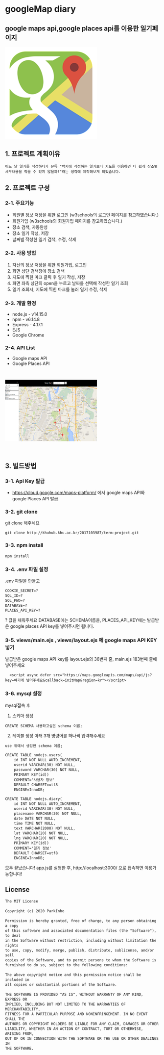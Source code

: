 # googleMap diary
## google maps api,google places api를 이용한 일기페이지
<img src="./public/images/googlemap.png" width="300px" height="300px" title="15px" alt="googlemap"></img><br/>

## 1. 프로젝트 계획이유
```
어느 날 일기를 작성하다가 문득 "백지에 작성하는 일기보다 지도를 이용하면 더 쉽게 장소별 세부내용을 적을 수 있지 않을까?"라는 생각에 제작해보게 되었습니다.
```
## 2. 프로젝트 구성
### 2-1. 주요기능
* 회원별 정보 저장을 위한 로그인 (w3schools의 로그인 페이지를 참고하였습니다.)
* 회원가입 (w3schools의 회원가입 페이지를 참고하였습니다.)
* 장소 검색, 자동완성
* 장소 일기 작성, 저장
* 날짜별 작성한 일기 검색, 수정, 삭제

### 2-2. 사용 방법
1. 자신의 정보 저장을 위한 회원가입, 로그인
2. 화면 상단 검색창에 장소 검색
3. 지도에 찍힌 마크 클릭 후 일기 작성, 저장
4. 화면 좌측 상단의 open을 누르고 날짜를 선택해 작성한 일기 조회
5. 일기 조회시, 지도에 찍힌 마크를 눌러 일기 수정, 삭제

### 2-3. 개발 환경
+ node.js - v14.15.0
+ npm - v6.14.8
+ Express - 4.17.1
+ EJS
+ Google Chrome


### 2-4. API List
+ Google maps API
+ Google Places API

<br/>

<img src="./public/images/mydiary.png" width="300px" height="200px" title="15px" alt="googlemap"></img><br/>

<br/>

## 3. 빌드방법
### 3-1. Api Key 발급
+ https://cloud.google.com/maps-platform/ 에서 google maps API와 google Places API 발급

### 3-2. git clone
git clone 해주세요
```
git clone http://khuhub.khu.ac.kr/2017103987/term-project.git
```
### 3-3. npm install
```
npm install
```

### 3-4. .env 파일 설정
.env 파일을 만들고
```
COOKIE_SECRET=?
SQL_ID=?
SQL_PWD=?
DATABASE=?
PLACES_API_KEY=?
```
? 값을 채워주세요 DATABASE에는 SCHEMA이름을, PLACES_API_KEY에는 발급받은 google places API key를 넣어주시면 됩니다.

### 3-5. views/main.ejs , views/layout.ejs 에 google maps API KEY 넣기
발급받은 google maps API key를 layout.ejs의 36번째 줄, main.ejs 183번째 줄에 넣어주세요
```
  <script async defer src="https://maps.googleapis.com/maps/api/js?key=여기에 넣어주세요&callback=initMap&region=kr"></script>
```

### 3-6. mysql 설정
mysql접속 후 
1. 스키마 생성
```
CREATE SCHEMA 사용하고싶은 schema 이름;
```
2. 테이블 생성
아래 3개 명령어를 하나씩 입력해주세요

```
use 위에서 생성한 schema 이름;
```

```
CREATE TABLE nodejs.users(
    id INT NOT NULL AUTO_INCREMENT,
    userid VARCHAR(30) NOT NULL,
    password VARCHAR(30) NOT NULL,
    PRIMARY KEY(id))
    COMMENT='사용자 정보'
    DEFAULT CHARSET=utf8
    ENGINE=InnoDB;
```
```
CREATE TABLE nodejs.diary(
    id INT NOT NULL AUTO_INCREMENT,
    userid VARCHAR(30) NOT NULL,
    placename VARCHAR(30) NOT NULL,
    date DATE NOT NULL,
    time TIME NOT NULL,
    text VARCHAR(2000) NOT NULL,
    lat VARCHAR(20) NOT NULL,
    lng VARCHAR(20) NOT NULL,
    PRIMARY KEY(id))
    COMMENT='일기 정보'
    DEFAULT CHARSET=utf8
    ENGINE=InnoDB;
```
모두 끝났습니다!
app.js를 실행한 후,
http://localhost:3000/ 으로 접속하면 이용가능합니다!

## License
````````
The MIT License

Copyright (c) 2020 ParkInho

Permission is hereby granted, free of charge, to any person obtaining a copy
of this software and associated documentation files (the "Software"), to deal
in the Software without restriction, including without limitation the rights
to use, copy, modify, merge, publish, distribute, sublicense, and/or sell
copies of the Software, and to permit persons to whom the Software is
furnished to do so, subject to the following conditions:

The above copyright notice and this permission notice shall be included in
all copies or substantial portions of the Software.

THE SOFTWARE IS PROVIDED "AS IS", WITHOUT WARRANTY OF ANY KIND, EXPRESS OR
IMPLIED, INCLUDING BUT NOT LIMITED TO THE WARRANTIES OF MERCHANTABILITY,
FITNESS FOR A PARTICULAR PURPOSE AND NONINFRINGEMENT. IN NO EVENT SHALL THE
AUTHORS OR COPYRIGHT HOLDERS BE LIABLE FOR ANY CLAIM, DAMAGES OR OTHER
LIABILITY, WHETHER IN AN ACTION OF CONTRACT, TORT OR OTHERWISE, ARISING FROM,
OUT OF OR IN CONNECTION WITH THE SOFTWARE OR THE USE OR OTHER DEALINGS IN
THE SOFTWARE.
``````````